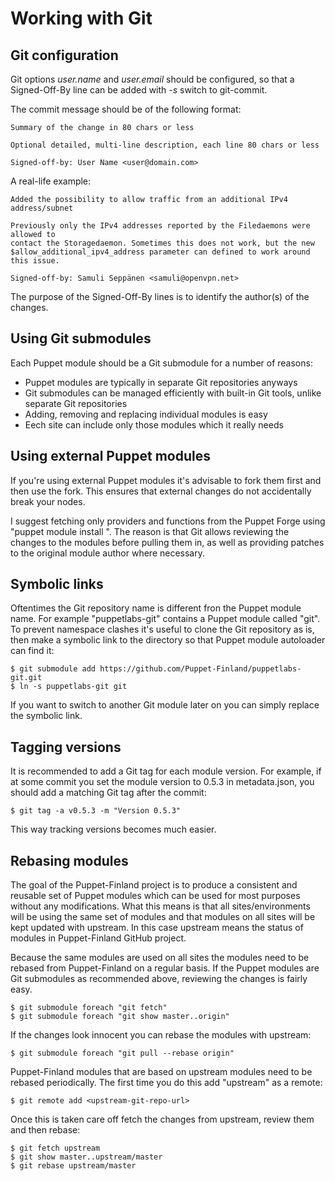 Working with Git
================

Git configuration
-----------------

Git options *user.name* and *user.email* should be configured, so that a Signed-Off-By line can be added with *-s* switch to git-commit.

The commit message should be of the following format:

    Summary of the change in 80 chars or less

    Optional detailed, multi-line description, each line 80 chars or less  

    Signed-off-by: User Name <user@domain.com>

A real-life example:

    Added the possibility to allow traffic from an additional IPv4 address/subnet

    Previously only the IPv4 addresses reported by the Filedaemons were allowed to
    contact the Storagedaemon. Sometimes this does not work, but the new
    $allow_additional_ipv4_address parameter can defined to work around this issue.

    Signed-off-by: Samuli Seppänen <samuli@openvpn.net>

The purpose of the Signed-Off-By lines is to identify the author(s) of the changes.

Using Git submodules
--------------------

Each Puppet module should be a Git submodule for a number of reasons:

* Puppet modules are typically in separate Git repositories anyways
* Git submodules can be managed efficiently with built-in Git tools, unlike separate Git repositories
* Adding, removing and replacing individual modules is easy
* Eech site can include only those modules which it really needs

Using external Puppet modules
-----------------------------

If you're using external Puppet modules it's advisable to fork them first and 
then use the fork. This ensures that external changes do not accidentally break 
your nodes.

I suggest fetching only providers and functions from the Puppet Forge using 
"puppet module install <modulename>". The reason is that Git allows reviewing 
the changes to the modules before pulling them in, as well as providing patches 
to the original module author where necessary.

Symbolic links
--------------

Oftentimes the Git repository name is different fron the Puppet module name. For 
example "puppetlabs-git" contains a Puppet module called "git". To prevent 
namespace clashes it's useful to clone the Git repository as is, then make a 
symbolic link to the directory so that Puppet module autoloader can find it:

    $ git submodule add https://github.com/Puppet-Finland/puppetlabs-git.git
    $ ln -s puppetlabs-git git

If you want to switch to another Git module later on you can simply replace the 
symbolic link.

Tagging versions
----------------

It is recommended to add a Git tag for each module version. For example, if at 
some commit you set the module version to 0.5.3 in metadata.json, you should add 
a matching Git tag after the commit:

    $ git tag -a v0.5.3 -m "Version 0.5.3"

This way tracking versions becomes much easier.

Rebasing modules
----------------

The goal of the Puppet-Finland project is to produce a consistent and reusable 
set of Puppet modules which can be used for most purposes without any 
modifications. What this means is that all sites/environments will be using the 
same set of modules and that modules on all sites will be kept updated with 
upstream. In this case upstream means the status of modules in Puppet-Finland 
GitHub project.

Because the same modules are used on all sites the modules need to be rebased 
from Puppet-Finland on a regular basis. If the Puppet modules are Git submodules 
as recommended above, reviewing the changes is fairly easy.

    $ git submodule foreach "git fetch"
    $ git submodule foreach "git show master..origin"

If the changes look innocent you can rebase the modules with upstream:

    $ git submodule foreach "git pull --rebase origin"

Puppet-Finland modules that are based on upstream modules need to be rebased 
periodically. The first time you do this add "upstream" as a remote:

    $ git remote add <upstream-git-repo-url>

Once this is taken care off fetch the changes from upstream, review them and 
then rebase:

    $ git fetch upstream
    $ git show master..upstream/master
    $ git rebase upstream/master
